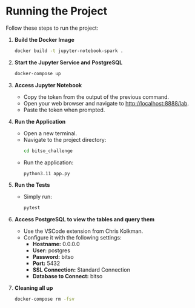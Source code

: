 # Running the Project

Follow these steps to run the project:

1. **Build the Docker Image**
    ```sh
    docker build -t jupyter-notebook-spark .
    ```

2. **Start the Jupyter Service and PostgreSQL**
    ```sh
    docker-compose up
    ```

3. **Access Jupyter Notebook**
    - Copy the token from the output of the previous command.
    - Open your web browser and navigate to [http://localhost:8888/lab](http://localhost:8888/lab).
    - Paste the token when prompted.

4. **Run the Application**
    - Open a new terminal.
    - Navigate to the project directory:
        ```sh
        cd bitso_challenge
        ```
    - Run the application:
        ```sh
        python3.11 app.py
        ```

5. **Run the Tests**
    - Simply run:
        ```sh
        pytest
        ```

6. **Access PostgreSQL to view the tables and query them**
    - Use the VSCode extension from Chris Kolkman.
    - Configure it with the following settings:
        - **Hostname:** 0.0.0.0
        - **User:** postgres
        - **Password:** bitso
        - **Port:** 5432
        - **SSL Connection:** Standard Connection
        - **Database to Connect:** bitso

7. **Cleaning all up**
    ```sh
    docker-compose rm -fsv    
    ```